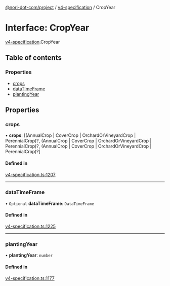 [@nori-dot-com/project](../README.md) / [v4-specification](../modules/v4_specification.md) / CropYear

# Interface: CropYear

[v4-specification](../modules/v4_specification.md).CropYear

## Table of contents

### Properties

- [crops](v4_specification.CropYear.md#crops)
- [dataTimeFrame](v4_specification.CropYear.md#datatimeframe)
- [plantingYear](v4_specification.CropYear.md#plantingyear)

## Properties

### crops

• **crops**: [(AnnualCrop \| CoverCrop \| OrchardOrVineyardCrop \| PerennialCrop)?, (AnnualCrop \| CoverCrop \| OrchardOrVineyardCrop \| PerennialCrop)?, (AnnualCrop \| CoverCrop \| OrchardOrVineyardCrop \| PerennialCrop)?]

#### Defined in

[v4-specification.ts:1207](https://github.com/nori-dot-eco/nori-dot-com/blob/efae8bc/packages/project/src/v4-specification.ts#L1207)

___

### dataTimeFrame

• `Optional` **dataTimeFrame**: `DataTimeFrame`

#### Defined in

[v4-specification.ts:1225](https://github.com/nori-dot-eco/nori-dot-com/blob/efae8bc/packages/project/src/v4-specification.ts#L1225)

___

### plantingYear

• **plantingYear**: `number`

#### Defined in

[v4-specification.ts:1177](https://github.com/nori-dot-eco/nori-dot-com/blob/efae8bc/packages/project/src/v4-specification.ts#L1177)
